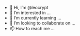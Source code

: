 - 👋 Hi, I’m @leocrypt
- 👀 I’m interested in ...
- 🌱 I’m currently learning ...
- 💞️ I’m looking to collaborate on ...
- 📫 How to reach me ...

<!---
leocrypt/leocrypt is a ✨ special ✨ repository because its `README.md` (this file) appears on your GitHub profile.
You can click the Preview link to take a look at your changes.
--->

